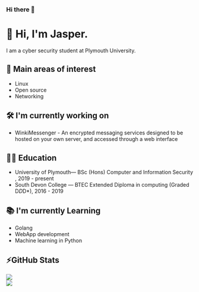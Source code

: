 ### Hi there 👋
# 👋 Hi, I'm Jasper. 

I am a cyber security student at Plymouth University. 

## 🧐 Main areas of interest 
- Linux 
- Open source 
- Networking 

## 🛠 I'm currently working on

- WinkiMessenger - An encrypted messaging services designed to be hosted on your own server, and accessed through a web interface 



## 👨‍🏫 Education
- University of Plymouth— BSc (Hons) Computer and Information Security ,  2019 - present
- South Devon College — BTEC Extended Diploma in computing (Graded D*D*D*), 2016 - 2019

    
## 📚 I'm currently Learning

- Golang 
- WebApp development 
- Machine learning in Python 


## ⚡GitHub Stats
<!-- Stats -->
<!-- Credit to https://github.com/anuraghazra/github-readme-stats -->
<div>
    <img align="middle" src="https://github-readme-stats.vercel.app/api?username=jasper-27&count_private=true&show_icons=true&theme=react" />
    </br>
    <img align="middle" src="https://github-readme-stats.vercel.app/api/top-langs/?username=jasper-27&langs_count=5&theme=react" />
</div>
